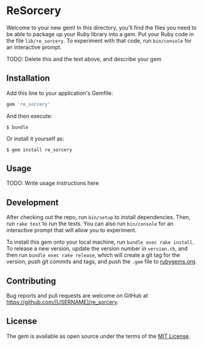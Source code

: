 # ReSorcery

Welcome to your new gem! In this directory, you'll find the files you need to be able to package up
your Ruby library into a gem. Put your Ruby code in the file `lib/re_sorcery`. To experiment
with that code, run `bin/console` for an interactive prompt.

TODO: Delete this and the text above, and describe your gem

## Installation

Add this line to your application's Gemfile:

```ruby
gem 're_sorcery'
```

And then execute:

    $ bundle

Or install it yourself as:

    $ gem install re_sorcery

## Usage

TODO: Write usage instructions here

## Development

After checking out the repo, run `bin/setup` to install dependencies. Then, run `rake test` to run
the tests. You can also run `bin/console` for an interactive prompt that will allow you to
experiment.

To install this gem onto your local machine, run `bundle exec rake install`. To release a new
version, update the version number in `version.rb`, and then run `bundle exec rake release`, which
will create a git tag for the version, push git commits and tags, and push the `.gem` file to
[rubygems.org](https://rubygems.org).

## Contributing

Bug reports and pull requests are welcome on GitHub at https://github.com/[USERNAME]/re_sorcery.

## License

The gem is available as open source under the terms of the [MIT License](https://opensource.org/licenses/MIT).
